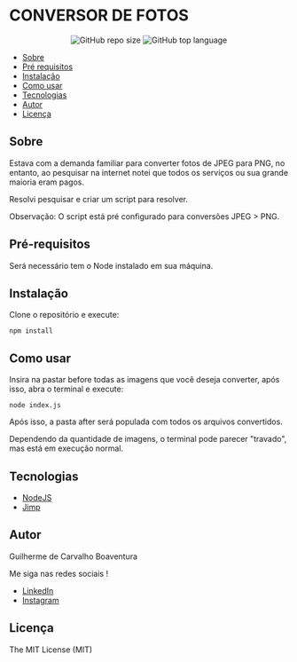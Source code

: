 # CONVERSOR DE FOTOS

<div align="center">
    <img alt="GitHub repo size" src="https://img.shields.io/github/repo-size/gcboaventura/photo-converter">
    <img alt="GitHub top language" src="https://img.shields.io/github/languages/top/gcboaventura/photo-converter">
</div>

<!--ts-->

- [Sobre](#sobre)
- [Pré requisitos](#pré-requisitos)
- [Instalação](#instalação)
- [Como usar](#como-usar)
- [Tecnologias](#tecnologias)
- [Autor](#autor)
- [Licença](#licença)
<!--te-->

## Sobre

Estava com a demanda familiar para converter fotos de JPEG para PNG, no entanto, ao pesquisar na internet notei que todos os serviços ou sua grande maioria eram pagos.

Resolvi pesquisar e criar um script para resolver.

Observação: O script está pré configurado para conversões JPEG > PNG.

## Pré-requisitos

Será necessário tem o Node instalado em sua máquina.

## Instalação

Clone o repositório e execute:

```
npm install
```

## Como usar

Insira na pastar before todas as imagens que você deseja converter, após isso, abra o terminal e execute:

```
node index.js
```

Após isso, a pasta after será populada com todos os arquivos convertidos.

Dependendo da quantidade de imagens, o terminal pode parecer "travado", mas está em execução normal.

## Tecnologias

- [NodeJS](https://nodejs.org/en/)
- [Jimp](https://www.npmjs.com/package/jimp)

## Autor

Guilherme de Carvalho Boaventura

Me siga nas redes sociais !

- [LinkedIn](https://www.linkedin.com/in/guilherme-de-carvalho-boaventura-a63133175)
- [Instagram](https://www.instagram.com/gcboaventura/)

## Licença

The MIT License (MIT)
